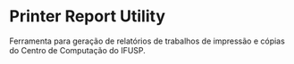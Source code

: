 # Printer Report Utility

Ferramenta para geração de relatórios de trabalhos de impressão e cópias do Centro de Computação do IFUSP.
